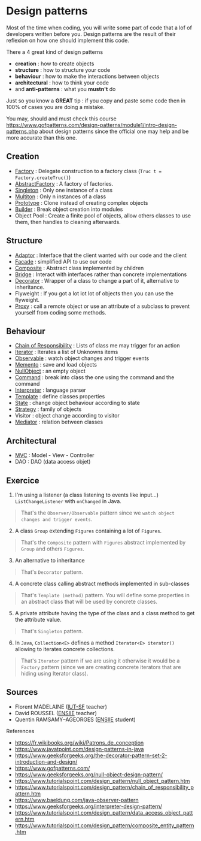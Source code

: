 # Design patterns

Most of the time when coding, you will write some
part of code that a lof of developers written before
you. Design patterns are the result of their reflexion
on how one should implement this code.

There a 4 great kind of design patterns

* **creation** : how to create objects
* **structure** : how to structure your code
* **behaviour** : how to make the interactions between objects
* **architectural** : how to think your code
* and **anti-patterns** : what you **mustn't** do

Just so you know a **GREAT** tip : if you copy and paste some code then in 100%
of cases you are doing a mistake.

You may, should and must check this course 
<https://www.gofpatterns.com/design-patterns/module1/intro-design-patterns.php>
about design patterns since the official one may help and be more accurate than
this one.

## Creation

* [Factory](creation/factory.md)
  : Delegate construction to a factory class (`Truc t = Factory.createTruc()`)
* [AbstractFactory](creation/abstract-factory.md)
  : A factory of factories.
* [Singleton](creation/singleton.md)
  : Only one instance of a class
* [Multiton](creation/multiton.md)
  : Only n instances of a class
* [Prototype](creation/prototype.md)
  : Clone instead of creating complex objects
* [Builder](creation/builder.md)
  : Break object creation into modules
* Object Pool
  : Create a finite pool of objects, allow others
  classes to use them, then handles to cleaning afterwards.

## Structure

* [Adaptor](structure/adaptor.md)
  : Interface that the client wanted with our code and the client
* [Facade](structure/facade.md)
  : simplified API to use our code
* [Composite](structure/composite.md)
  : Abstract class implemented by children
* [Bridge](structure/bridge.md)
  : Interact with interfaces rather than concrete implementations
* [Decorator](structure/decorator.md)
  : Wrapper of a class to change a part of it,
  alternative to inheritance.
* Flyweight
  : If you got a lot lot lot of objects then you can
  use the flyweight.
* [Proxy](structure/proxy.md)
  : call a remote object or use an attribute of
  a subclass to prevent yourself from coding some methods.

## Behaviour

* [Chain of Responsibility](behaviour/chain-of-responsibility.md)
  : Lists of class me may trigger for an action
* [Iterator](behaviour/iterator.md)
  : Iterates a list of Unknowns items
* [Observable](behaviour/observable.md)
  : watch object changes and trigger events
* [Memento](behaviour/memento.md)
  : save and load objects
* [NullObject](behaviour/null-object.md)
  : an empty object
* [Command](behaviour/command.md)
  : break into class the one using the command and the command
* [Interpreter](behaviour/interpreter.md)
  : language parser
* [Template](behaviour/template.md)
  : define classes properties
* [State](behaviour/state.md)
  : change object behaviour according to state
* [Strategy](behaviour/strategy.md)
  : family of objects
* Visitor
  : object change according to visitor
* [Mediator](behaviour/mediator.md)
  : relation between classes

## Architectural

* [MVC](architectural/mvc.md)
  : Model - View - Controller
* DAO
  : DAO (data access objet)
  
## Exercice

1. I'm using a listener (a class listening to events like input...)
``ListChangeListener`` with `onChanged` in Java.
   
<blockquote class="spoiler">
That's the <code>Observer/Observable</code> pattern since
we <code>watch object changes and trigger events</code>.
</blockquote>

2. A class ``Group`` extending `Figures` containing
a lot of ``Figures``.

<blockquote class="spoiler">
That's the <code>Composite</code> pattern with
<code>Figures</code> abstract implemented by
<code>Group</code> and others <code>Figures</code>.
</blockquote>

3. An alternative to inheritance

<blockquote class="spoiler">
That's <code>Decorator</code> pattern.
</blockquote>

4. A concrete class calling abstract methods implemented in sub-classes

<blockquote class="spoiler">
That's <code>Template (method)</code> pattern. You will define some properties
in an abstract class that will be used by concrete classes.
</blockquote>

5. A private attribute having the type of the class and a class method
to get the attribute value.

<blockquote class="spoiler">
That's <code>Singleton</code> pattern.
</blockquote>

6. In ``Java``, `Collection<E>` defines a method `Iterator<E> iterator()`
allowing to iterates concrete collections.

<blockquote class="spoiler">
That's <code>Iterator</code> pattern if we are using it otherwise it would be
a <code>Factory</code> pattern (since we are creating concrete
iterators that are hiding using Iterator class).
</blockquote>

## Sources

* Florent MADELAINE ([IUT-SF](http://www.iut-fbleau.fr/) teacher)
* David ROUSSEL ([ENSIIE](https://www.ensiie.fr/) teacher)
* Quentin RAMSAMY–AGEORGES ([ENSIIE](https://www.ensiie.fr/) student)

References
* <https://fr.wikibooks.org/wiki/Patrons_de_conception>
* <https://www.javatpoint.com/design-patterns-in-java>
* <https://www.geeksforgeeks.org/the-decorator-pattern-set-2-introduction-and-design/>
* <https://www.gofpatterns.com/>
* <https://www.geeksforgeeks.org/null-object-design-pattern/>
* <https://www.tutorialspoint.com/design_pattern/null_object_pattern.htm>
* <https://www.tutorialspoint.com/design_pattern/chain_of_responsibility_pattern.htm>
* <https://www.baeldung.com/java-observer-pattern>
* <https://www.geeksforgeeks.org/interpreter-design-pattern/>
* <https://www.tutorialspoint.com/design_pattern/data_access_object_pattern.htm>
* <https://www.tutorialspoint.com/design_pattern/composite_entity_pattern.htm>